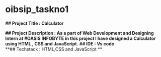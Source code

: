 # oibsip_taskno1 
 
**## Project Title : Calculator** 

**## Project Description : As a part of Web Development and Designing Intern at #OASIS INFOBYTE in this project I have designed a Calculator using HTML , CSS and  JavaScript.**
**## IDE : Vs code**  
**## Techstack : HTML,CSS and JavaScript ** 


